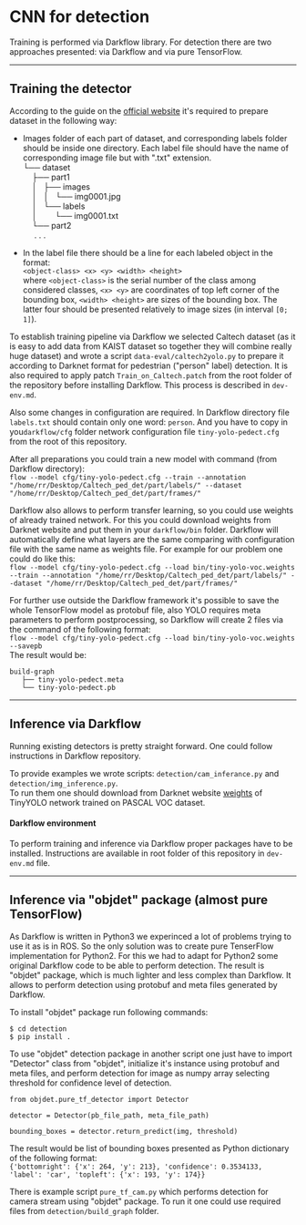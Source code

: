 # CNN for detection
Training is performed via Darkflow library. For detection there are two approaches presented:
via Darkflow and via pure TensorFlow.
___

## Training the detector
According to the guide on the [official website](https://pjreddie.com/darknet/yolo/)
it's required to prepare dataset in the following way:
 * Images folder of each part of dataset, and corresponding labels folder
  should be inside one directory. Each label file should have the name of corresponding image file but 
 with ".txt" extension.  
 └── dataset  
 &nbsp;&nbsp;&nbsp;&nbsp;├── part1  
 &nbsp;&nbsp;&nbsp;&nbsp;│   ├── images  
 &nbsp;&nbsp;&nbsp;&nbsp;│   │   └── img0001.jpg  
 &nbsp;&nbsp;&nbsp;&nbsp;│   └── labels  
 &nbsp;&nbsp;&nbsp;&nbsp;│    &nbsp;&nbsp;&nbsp;&nbsp; └── img0001.txt  
 &nbsp;&nbsp;&nbsp;&nbsp;└── part2  
 &nbsp;&nbsp;&nbsp;&nbsp; . . .
 
 * In the label file there should be a line for each labeled object in the
 format:  
 `<object-class> <x> <y> <width> <height>`  
 where `<object-class>` is the serial number of the class among considered
 classes, `<x> <y>` are coordinates of top left corner of the bounding box, 
 `<width> <height>` are sizes of the bounding box. The latter four should be
 presented relatively to image sizes (in interval `[0; 1]`).
 
 To establish training pipeline via Darkflow we selected Caltech dataset
 (as it is easy to add data from KAIST dataset so together they will 
 combine really huge dataset) and wrote a script `data-eval/caltech2yolo.py`
 to  prepare it according to Darknet format for pedestrian 
 ("person" label) detection. It is also required to apply patch 
 `Train_on_Caltech.patch` from the root folder of the repository before
 installing Darkflow. This process is described in `dev-env.md`.
 
 Also some changes in configuration are required. In Darkflow directory
 file `labels.txt` should contain only one word: `person`. And you have to 
 copy in you`darkflow/cfg` folder network configuration file `tiny-yolo-pedect.cfg`
 from the root of this repository. 
 
 After all preparations you could train a new model with command 
 (from Darkflow directory):  
 `flow --model cfg/tiny-yolo-pedect.cfg --train --annotation "/home/rr/Desktop/Caltech_ped_det/part/labels/" --dataset "/home/rr/Desktop/Caltech_ped_det/part/frames/"`
 
 Darkflow also allows to perform transfer learning, so you could use
 weights of already trained network. For this you could download
 weights from Darknet website and put them in your `darkflow/bin` 
 folder. Darkflow will automatically define what layers are the same
 comparing with configuration file with the same name as weights file.
 For example for our problem one could do like this:  
 `flow --model cfg/tiny-yolo-pedect.cfg --load bin/tiny-yolo-voc.weights --train --annotation "/home/rr/Desktop/Caltech_ped_det/part/labels/" --dataset "/home/rr/Desktop/Caltech_ped_det/part/frames/"`
 
 For further use outside the Darkflow framework it's possible to save
 the whole TensorFlow model as protobuf file, also YOLO requires meta
 parameters to perform postprocessing, so Darkflow will create 2 files
 via the command of the following format:  
 `flow --model cfg/tiny-yolo-pedect.cfg --load bin/tiny-yolo-voc.weights --savepb`  
 The result would be:
 ```
 build-graph
    ├── tiny-yolo-pedect.meta
    └── tiny-yolo-pedect.pb
 ```
 ___
 
 
## Inference via Darkflow
Running existing detectors is pretty straight forward. One could follow
instructions in Darkflow repository. 

To provide examples we wrote 
scripts: `detection/cam_inferance.py` and `detection/img_inference.py`.  
To run them one should download from Darknet website [weights](https://pjreddie.com/media/files/tiny-yolo-voc.weights`) 
of TinyYOLO network trained on PASCAL VOC dataset.


#### Darkflow environment

To perform training and inference via Darkflow proper packages 
have to be installed. Instructions are available in root folder of
this repository in `dev-env.md` file.
___

## Inference via "objdet" package (almost pure TensorFlow)
As Darkflow is written in Python3 we experinced a lot of problems trying 
to use it as is in ROS. So the only solution was to create pure TenserFlow 
implementation for Python2. For this we had to adapt for Python2 some original
Darkflow code to be able to perform detection. The result is "objdet"
package, which is much lighter and less complex than Darkflow. 
It allows to perform detection using protobuf and meta files
generated by Darkflow.

To install "objdet" package run following commands:
```
$ cd detection
$ pip install .
```

To use "objdet" detection package in another script one just have to import 
"Detector" class from "objdet", initialize it's instance using 
protobuf and meta files, and perform detection for image as 
numpy array selecting threshold for confidence level of detection.

```
from objdet.pure_tf_detector import Detector

detector = Detector(pb_file_path, meta_file_path)

bounding_boxes = detector.return_predict(img, threshold)
```

The result would be list of bounding boxes presented as 
Python dictionary of the following format:  
`{'bottomright': {'x': 264, 'y': 213}, 'confidence': 0.3534133, 'label': 'car', 'topleft': {'x': 193, 'y': 174}}`

There is example script `pure_tf_cam.py` which performs detection for
camera stream using "objdet" package. To run it one could use 
required files from `detection/build_graph` folder.
